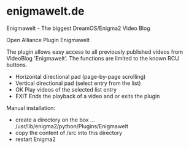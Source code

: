 # enigmawelt.de
Enigmawelt - The biggest DreamOS/Enigma2 Video Blog

Open Alliance Plugin Enigmawelt

The plugin allows easy access to all previously published videos from VideoBlog 'Enigmawelt'. The functions are limited to the known RCU buttons.

- Horizontal directional pad (page-by-page scrolling)
- Vertical directional pad (select entry from the list)
- OK Play videos of the selected list entry
- EXIT Ends the playback of a video and or exits the plugin

Manual installation:

- create a directory on the box ... /usr/lib/enigma2/python/Plugins/Enigmawelt
- copy the content of /src into this directory
- restart Enigma2
